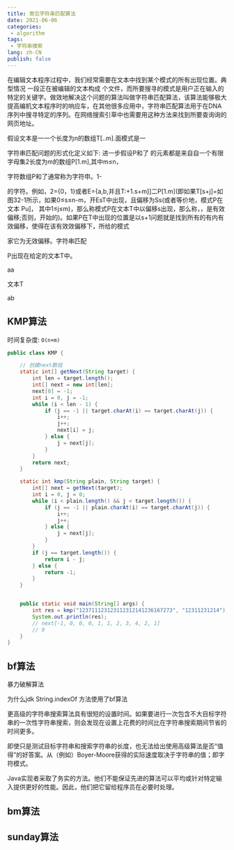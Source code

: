 ```yaml
---
title: 常见字符串匹配算法
date: 2021-06-06
categories:
 - algorithm
tags:
 - 字符串搜索
lang: zh-CN
publish: false
---
```


在编辑文本程序过程中，我们经常需要在文本中找到某个模式的所有出现位置。典型情况 一段正在被编辑的文本构成 个文件，而所要搜寻的模式是用户正在输入的特定的关键字。做效地解决这个问题的算法叫做字符串匹配算法，该算法能够极大提高编机文本程序时的响应车，在其他很多应用中，字符串匹配算法用于在DNA序列中搜寻特定的序列。在网络搜索引草中也需要用这种方法来找到所要查询询的网页地址。

假设文本是一一个长度为n的数组T[..m].面模式是一

字符串匹配问题的形式化定义如下: 进一步假设P和了 的元素都是来自自一个有限字母集2长度为m的数组P[1.m],其中m≤n，

字符数组P和了通常称为字符申。1-

的字符。例如，2={0，1}或者E={a,b,并且T:+1.s+m]]二P[1.m](即如果T[s+j]=如图32-1所示，如果0≤s≤n-m，开EsT中出现，且偏移为Ss(或者等价地，模式P在文本 Pu]， 其中1≤j≤m)，那么称模式P在文本T中以偏移s出现，那么称，，是有效偏移;否则，开始的)。如果P在T中出现的位置是以s+1问题就是找到所有的有内有效偏移，使得在该有效效偏移下，所给的模式

家它为无效偏移。字符串匹配

P出现在给定的文本T中。

aa

文本T

ab

## KMP算法

时间复杂度: `O(n+m)`

``` java
public class KMP {

    // 创建next数组
    static int[] getNext(String target) {
        int len = target.length();
        int[] next = new int[len];
        next[0] = -1;
        int i = 0, j = -1;
        while (i < len - 1) {
            if (j == -1 || target.charAt(i) == target.charAt(j)) {
                i++;
                j++;
                next[i] = j;
            } else {
                j = next[j];
            }
        }
        return next;
    }

    static int kmp(String plain, String target) {
        int[] next = getNext(target);
        int i = 0, j = 0;
        while (i < plain.length() && j < target.length()) {
            if (j == -1 || plain.charAt(i) == target.charAt(j)) {
                i++;
                j++;
            } else {
                j = next[j];
            }
        }
        if (j == target.length()) {
            return i - j;
        } else {
            return -1;
        }
    }


    public static void main(String[] args) {
        int res = kmp("123711123123112312141236167273", "12311231214");
        System.out.println(res);
        // next[-1, 0, 0, 0, 1, 1, 2, 3, 4, 2, 1]
        // 9
    }
}

```

## bf算法

暴力破解算法

为什么jdk String.indexOf 方法使用了bf算法

更高级的字符串搜索算法具有很短的设置时间。如果要进行一次包含不大目标字符串的一次性字符串搜索，则会发现在设置上花费的时间比在字符串搜索期间节省的时间更多。

即使只是测试目标字符串和搜索字符串的长度，也无法给出使用高级算法是否“值得”的好答案。从（例如）Boyer-Moore获得的实际速度取决于字符串的值；即字符模式。

Java实现者采取了务实的方法。他们不能保证先进的算法可以平均或针对特定输入提供更好的性能。因此，他们把它留给程序员在必要时处理。

## bm算法

## sunday算法